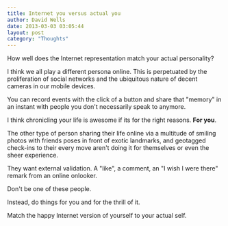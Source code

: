 ```yaml
---
title: Internet you versus actual you
author: David Wells
date: 2013-03-03 03:05:44
layout: post
category: "Thoughts"
---
```


How well does the Internet representation match your actual personality?

I think we all play a different persona online. This is perpetuated by the proliferation of social networks and the ubiquitous nature of decent cameras in our mobile devices.

You can record events with the click of a button and share that "memory" in an instant with people you don't necessarily speak to anymore.

I think chronicling your life is awesome if its for the right reasons. **For you**.

The other type of person sharing their life online via a multitude of smiling photos with friends poses in front of exotic landmarks, and geotagged check-ins to their every move aren't doing it for themselves or even the sheer experience.

They want external validation. A "like", a comment, an "I wish I were there" remark from an online onlooker.

Don't be one of these people.

Instead, do things for you and for the thrill of it.

Match the happy Internet version of yourself to your actual self.
